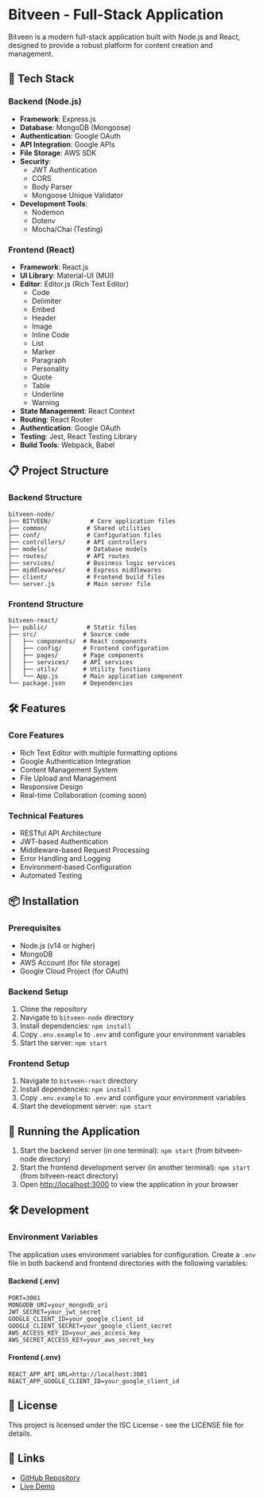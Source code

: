 # Bitveen - Full-Stack Application

Bitveen is a modern full-stack application built with Node.js and React, designed to provide a robust platform for content creation and management.

## 🚀 Tech Stack

### Backend (Node.js)
- **Framework**: Express.js
- **Database**: MongoDB (Mongoose)
- **Authentication**: Google OAuth
- **API Integration**: Google APIs
- **File Storage**: AWS SDK
- **Security**: 
  - JWT Authentication
  - CORS
  - Body Parser
  - Mongoose Unique Validator
- **Development Tools**:
  - Nodemon
  - Dotenv
  - Mocha/Chai (Testing)

### Frontend (React)
- **Framework**: React.js
- **UI Library**: Material-UI (MUI)
- **Editor**: Editor.js (Rich Text Editor)
  - Code
  - Delimiter
  - Embed
  - Header
  - Image
  - Inline Code
  - List
  - Marker
  - Paragraph
  - Personality
  - Quote
  - Table
  - Underline
  - Warning
- **State Management**: React Context
- **Routing**: React Router
- **Authentication**: Google OAuth
- **Testing**: Jest, React Testing Library
- **Build Tools**: Webpack, Babel

## 📋 Project Structure

### Backend Structure
```
bitveen-node/
├── BITVEEN/           # Core application files
├── common/           # Shared utilities
├── conf/             # Configuration files
├── controllers/      # API controllers
├── models/           # Database models
├── routes/           # API routes
├── services/         # Business logic services
├── middlewares/      # Express middlewares
├── client/           # Frontend build files
└── server.js         # Main server file
```

### Frontend Structure
```
bitveen-react/
├── public/           # Static files
├── src/             # Source code
│   ├── components/  # React components
│   ├── config/      # Frontend configuration
│   ├── pages/       # Page components
│   ├── services/    # API services
│   ├── utils/       # Utility functions
│   └── App.js       # Main application component
└── package.json     # Dependencies
```

## 🛠️ Features

### Core Features
- Rich Text Editor with multiple formatting options
- Google Authentication Integration
- Content Management System
- File Upload and Management
- Responsive Design
- Real-time Collaboration (coming soon)

### Technical Features
- RESTful API Architecture
- JWT-based Authentication
- Middleware-based Request Processing
- Error Handling and Logging
- Environment-based Configuration
- Automated Testing

## 📦 Installation

### Prerequisites
- Node.js (v14 or higher)
- MongoDB
- AWS Account (for file storage)
- Google Cloud Project (for OAuth)

### Backend Setup
1. Clone the repository
2. Navigate to `bitveen-node` directory
3. Install dependencies: `npm install`
4. Copy `.env.example` to `.env` and configure your environment variables
5. Start the server: `npm start`

### Frontend Setup
1. Navigate to `bitveen-react` directory
2. Install dependencies: `npm install`
3. Copy `.env.example` to `.env` and configure your environment variables
4. Start the development server: `npm start`

## 🚀 Running the Application

1. Start the backend server (in one terminal): `npm start` (from bitveen-node directory)
2. Start the frontend development server (in another terminal): `npm start` (from bitveen-react directory)
3. Open [http://localhost:3000](http://localhost:3000) to view the application in your browser

## 🛠️ Development

### Environment Variables
The application uses environment variables for configuration. Create a `.env` file in both backend and frontend directories with the following variables:

#### Backend (.env)
```
PORT=3001
MONGODB_URI=your_mongodb_uri
JWT_SECRET=your_jwt_secret
GOOGLE_CLIENT_ID=your_google_client_id
GOOGLE_CLIENT_SECRET=your_google_client_secret
AWS_ACCESS_KEY_ID=your_aws_access_key
AWS_SECRET_ACCESS_KEY=your_aws_secret_key
```

#### Frontend (.env)
```
REACT_APP_API_URL=http://localhost:3001
REACT_APP_GOOGLE_CLIENT_ID=your_google_client_id
```

## 📝 License

This project is licensed under the ISC License - see the LICENSE file for details.

## 🔗 Links

- [GitHub Repository](https://github.com/AnkitMaheshwariIn/Bitveen)
- [Live Demo](coming_soon)
